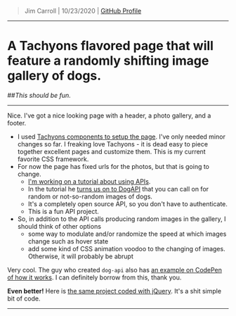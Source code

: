 > Jim Carroll |
> 10/23/2020 |
> [GitHub Profile](https://github.com/pulamusic)

---

# A Tachyons flavored page that will feature a randomly shifting image gallery of dogs.

##*This should be fun.*

---

Nice. I've got a nice looking page with a header, a photo gallery, and a footer.

* I used [Tachyons components to setup the page](https://tachyons.io/). I've only needed minor changes so far. I freaking love Tachyons - it is dead easy to piece together excellent pages and customize them. This is my current favorite CSS framework.
* For now the page has fixed urls for the photos, but that is going to change.
  - [I'm working on a tutorial about using APIs](https://snipcart.com/blog/apis-integration-usage-benefits).
  - In the tutorial he [turns us on to DogAPI](https://dog.ceo/dog-api/) that you can call on for random or not-so-random images of dogs.
  - It's a completely open source API, so you don't have to authenticate.
  - This is a fun API project.
* So, in addition to the API calls producing random images in the gallery, I should think of other options
  - some way to modulate and/or randomize the speed at which images change such as hover state
  - add some kind of CSS animation voodoo to the changing of images. Otherwise, it will probably be abrupt

Very cool. The guy who created `dog-api` also has [an example on CodePen of how it works](https://codepen.io/elliottlan/pen/MNEWNx). I can definitely borrow from this, thank you.

**Even better!** Here is [the same project coded with jQuery](https://codepen.io/elliottlan/pen/KOXKLG?editors=1010). It's a shit simple bit of code.

---
